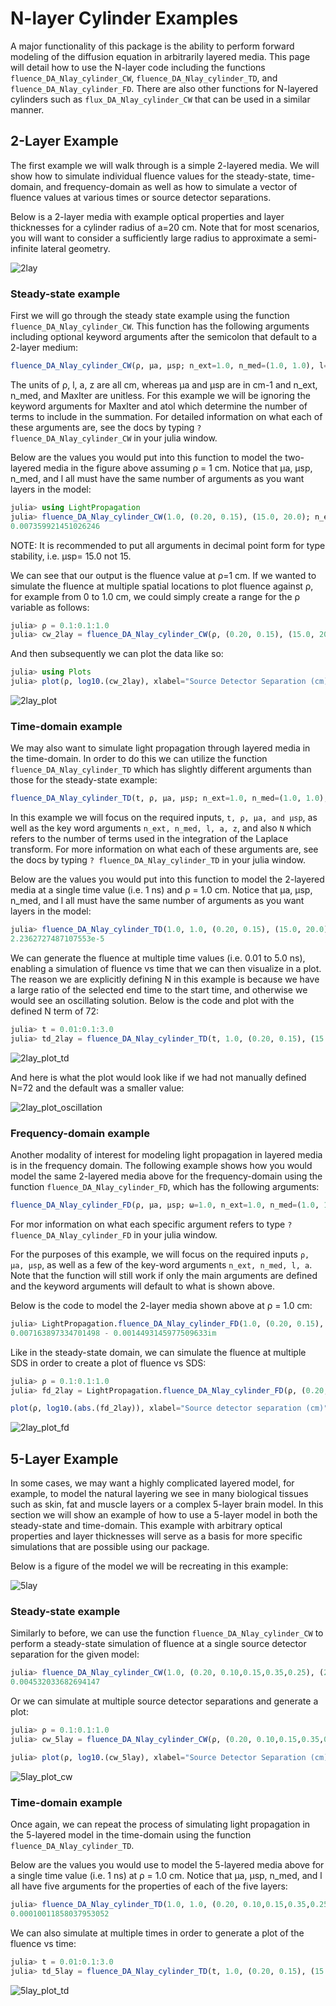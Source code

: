 # N-layer Cylinder Examples

A major functionality of this package is the ability to perform forward modeling of the diffusion equation in arbitrarily layered media. This page will detail how to use the N-layer code including the functions `fluence_DA_Nlay_cylinder_CW`, `fluence_DA_Nlay_cylinder_TD`, and `fluence_DA_Nlay_cylinder_FD`. There are also other functions for N-layered cylinders such as `flux_DA_Nlay_cylinder_CW` that can be used in a similar manner.

## 2-Layer Example
The first example we will walk through is a simple 2-layered media. We will show how to simulate individual fluence values for the steady-state, time-domain, and frequency-domain as well as how to simulate a vector of fluence values at various times or source detector separations.

Below is a 2-layer media with example optical properties and layer thicknesses for a cylinder radius of a=20 cm. Note that for most scenarios, you will want to consider a sufficiently large radius to approximate a semi-infinite lateral geometry.

![2lay](./assets/2lay.png)

### Steady-state example
First we will go through the steady state example using the function `fluence_DA_Nlay_cylinder_CW`. This function has the following arguments including optional keyword arguments after the semicolon that default to a 2-layer medium:

```julia
fluence_DA_Nlay_cylinder_CW(ρ, μa, μsp; n_ext=1.0, n_med=(1.0, 1.0), l=(1.0, 5.0), a=10.0, z=0.0, MaxIter=10000, atol=eps(Float64))
```

The units of ρ, l, a, z are all cm, whereas μa and μsp are in cm-1 and n_ext, n_med, and MaxIter are unitless. For this example we will be ignoring the keyword arguments for MaxIter and atol which determine the number of terms to include in the summation. For detailed information on what each of these arguments are, see the docs by typing `? fluence_DA_Nlay_cylinder_CW` in your julia window.

Below are the values you would put into this function to model the two-layered media in the figure above assuming ρ = 1 cm. Notice that μa, μsp, n_med, and l all must have the same number of arguments as you want layers in the model:

```julia
julia> using LightPropagation
julia> fluence_DA_Nlay_cylinder_CW(1.0, (0.20, 0.15), (15.0, 20.0); n_ext=1.0, n_med=(1.0, 1.0), l=(0.4, 0.8), a=20.0, z=0)
0.007359921451026246
```

NOTE: It is recommended to put all arguments in decimal point form for type stability, i.e. μsp= 15.0 not 15.

We can see that our output is the fluence value at ρ=1 cm. If we wanted to simulate the fluence at multiple spatial locations to plot fluence against ρ, for example from 0 to 1.0 cm, we could simply create a range for the ρ variable as follows:

```julia
julia> ρ = 0.1:0.1:1.0
julia> cw_2lay = fluence_DA_Nlay_cylinder_CW(ρ, (0.20, 0.15), (15.0, 20.0); n_ext=1.0, n_med=(1.0, 1.0), l=(0.4, 0.8), a=20.0, z=0)
```
And then subsequently we can plot the data like so:

```julia
julia> using Plots	
julia> plot(ρ, log10.(cw_2lay), xlabel="Source Detector Separation (cm)", ylabel="fluence (1/cm^2)", title="Steady-State Fluence",label="2-layer solution")
```

![2lay_plot](./assets/2lay_plot.png)

### Time-domain example
We may also want to simulate light propagation through layered media in the time-domain. In order to do this we can utilize the function `fluence_DA_Nlay_cylinder_TD` which has slightly different arguments than those for the steady-state example:

```julia
fluence_DA_Nlay_cylinder_TD(t, ρ, μa, μsp; n_ext=1.0, n_med=(1.0, 1.0), l=(1.0, 5.0), a=10.0, z=0.0, MaxIter=10000, atol=eps(Float64), N, ILT)
```

In this example we will focus on the required inputs, `t, ρ, μa, and μsp`, as well as the key word arguments `n_ext, n_med, l, a, z`, and also `N` which refers to the number of terms used in the integration of the Laplace transform. For more information on what each of these arguments are, see the docs by typing `? fluence_DA_Nlay_cylinder_TD` in your julia window.

Below are the values you would put into this function to model the 2-layered media  at a single time value (i.e. 1 ns) and ρ = 1.0 cm. Notice that μa, μsp, n_med, and l all must have the same number of arguments as you want layers in the model:

```julia
julia> fluence_DA_Nlay_cylinder_TD(1.0, 1.0, (0.20, 0.15), (15.0, 20.0); n_ext=1.0, n_med=(1.0, 1.0), l=(0.4, 0.8), a=20.0, z=0)
2.2362727487107553e-5
```

We can generate the fluence at multiple time values (i.e. 0.01 to 5.0 ns), enabling a simulation of fluence vs time that we can then visualize in a plot. The reason we are explicitly defining N in this example is because we have a large ratio of the selected end time to the start time, and otherwise we would see an oscillating solution. Below is the code and plot with the defined N term of 72:

```julia
julia> t = 0.01:0.1:3.0
julia> td_2lay = fluence_DA_Nlay_cylinder_TD(t, 1.0, (0.20, 0.15), (15.0, 20.0); n_ext=1.0, n_med=(1.0, 1.0), l=(0.4, 0.8), a=20.0, z=0, N=72)
```

![2lay_plot_td](./assets/2lay_plot_td.png)

And here is what the plot would look like if we had not manually defined N=72 and the default was a smaller value:

![2lay_plot_oscillation](./assets/2lay_plot_oscillation.png)


### Frequency-domain example
Another modality of interest for modeling light propagation in layered media is in the frequency domain. The following example shows how you would model the same 2-layered media above for the frequency-domain using the function `fluence_DA_Nlay_cylinder_FD`, which has the following arguments:

```julia
fluence_DA_Nlay_cylinder_FD(ρ, μa, μsp; ω=1.0, n_ext=1.0, n_med=(1.0, 1.0), l=(1.0, 5.0), a=10.0, z=0.0, MaxIter=10000, atol=eps(Float64))
```

For mor information on what each specific argument refers to type `? fluence_DA_Nlay_cylinder_FD` in your julia window.

For the purposes of this example, we will focus on the required inputs `ρ, μa, μsp`, as well as a few of the key-word arguments `n_ext, n_med, l, a`. Note that the function will still work if only the main arguments are defined and the keyword arguments will default to what is shown above.

Below is the code to model the 2-layer media shown above at ρ = 1.0 cm:

```julia
julia> LightPropagation.fluence_DA_Nlay_cylinder_FD(1.0, (0.20, 0.15), (15.0, 20.0); n_ext=1.0, n_med=(1.0, 1.0), l=(0.4, 0.8), a=20.0, z=0)
0.007163897334701498 - 0.0014493145977509633im
```

Like in the steady-state domain, we can simulate the fluence at multiple SDS in order to create a plot of fluence vs SDS:

```julia
julia> ρ = 0.1:0.1:1.0
julia> fd_2lay = LightPropagation.fluence_DA_Nlay_cylinder_FD(ρ, (0.20, 0.15), (15.0, 20.0); n_ext=1.0, n_med=(1.0, 1.0), l=(0.4, 0.8), a=20.0, z=0)
```

```julia
plot(ρ, log10.(abs.(fd_2lay)), xlabel="Source detector separation (cm)", ylabel="fluence (1/cm^2)", title="Frequency-Domain Fluence",label="2-layer solution")
```

![2lay_plot_fd](./assets/2lay_plot_fd.png)


## 5-Layer Example
In some cases, we may want a highly complicated layered model, for example, to model the natural layering we see in many biological tissues such as skin, fat and muscle layers or a complex 5-layer brain model. In this section we will show an example of how to use a 5-layer model in both the steady-state and time-domain. This example with arbitrary optical properties and layer thicknesses will serve as a basis for more specific simulations that are possible using our package.

Below is a figure of the model we will be recreating in this example:

![5lay](./assets/5lay.png)

### Steady-state example
Similarly to before, we can use the function `fluence_DA_Nlay_cylinder_CW` to perform a steady-state simulation of fluence at a single source detector separation for the given model:

```julia
julia> fluence_DA_Nlay_cylinder_CW(1.0, (0.20, 0.10,0.15,0.35,0.25), (20.0, 15.0, 10.0, 25.0, 12.0); n_ext=1.0, n_med=(1.0, 1.0, 1.0, 1.0, 1.0), l=(0.4, 0.8, 0.3, 0.5, 8.0), a=20.0, z=0)
0.004532033682694147
```

Or we can simulate at multiple source detector separations and generate a plot:

```julia
julia> ρ = 0.1:0.1:1.0
julia> cw_5lay = fluence_DA_Nlay_cylinder_CW(ρ, (0.20, 0.10,0.15,0.35,0.25), (20.0, 15.0, 10.0, 25.0, 12.0); n_ext=1.0, n_med=(1.0, 1.0, 1.0, 1.0, 1.0), l=(0.4, 0.8, 0.3, 0.5, 8.0), a=20.0, z=0)
```
```julia
julia> plot(ρ, log10.(cw_5lay), xlabel="Source Detector Separation (cm)", ylabel="fluence (1/cm^2)", title="Steady-State Fluence",label="5-layer solution")
```
![5lay_plot_cw](./assets/5lay_plot_cw.png)

### Time-domain example
Once again, we can repeat the process of simulating light propagation in the 5-layered model in the time-domain using the function `fluence_DA_Nlay_cylinder_TD`. 

Below are the values you would use to model the 5-layered media above for a single time value (i.e. 1 ns) at ρ = 1.0 cm. Notice that μa, μsp, n_med, and l all have five arguments for the properties of each of the five layers:

```julia
julia> fluence_DA_Nlay_cylinder_TD(1.0, 1.0, (0.20, 0.10,0.15,0.35,0.25), (20.0, 15.0, 10.0, 25.0, 12.0); n_ext=1.0, n_med=(1.0, 1.0, 1.0, 1.0, 1.0), l=(0.4, 0.8, 0.3, 0.5, 8.0), a=20.0, z=0)
0.00010011858037953052
```

We can also simulate at multiple times in order to generate a plot of the fluence vs time:

```julia
julia> t = 0.01:0.1:3.0
julia> td_5lay = fluence_DA_Nlay_cylinder_TD(t, 1.0, (0.20, 0.15), (15.0, 20.0); n_ext=1.0, n_med=(1.0, 1.0), l=(0.4, 0.8), a=20.0, z=0, N=72)
```

![5lay_plot_td](./assets/5lay_plot_td.png)
